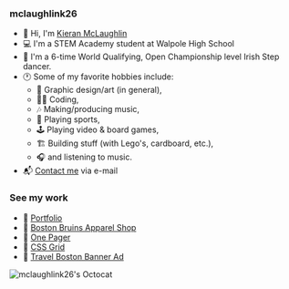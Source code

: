 ### mclaughlink26

* 👋 Hi, I'm [Kieran McLaughlin](https://github.com/mclaughlink26)
* 💻 I'm a STEM Academy student at Walpole High School
* 🕺 I'm a 6-time World Qualifying, Open Championship level Irish Step dancer.
* 🕐 Some of my favorite hobbies include:
  * 🎨 Graphic design/art (in general),
  * 👨‍💻 Coding,
  * 🎶 Making/producing music,
  * 🥅 Playing sports,
  * 🕹 Playing video & board games,
  * 🏗 Building stuff (with Lego's, cardboard, etc.),
  * 🎧 and listening to music.
* 📬 [Contact me](mailto:mclaughlink26@wpsma.org) via e-mail

### See my work

* 💼 [Portfolio](https://mclaughlink26.github.io/Portfolio)
* 💼 [Boston Bruins Apparel Shop](https://github.com/mclaughlink26/Boston-Bruins-Apparel-Shop)
* 💼 [One Pager](https://github.com/mclaughlink26/One-Pager)
* 💼 [CSS Grid](https://github.com/mclaughlink26/CSS-Grid)
* 💼 [Travel Boston Banner Ad]()

![mclaughlink26's Octocat](https://user-images.githubusercontent.com/123982416/228037227-d15c20e3-ea3e-4373-a735-7c5eb812a843.png)
